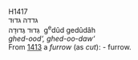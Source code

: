 H1417  
גּדדה גּדוּד  
גְּדוּד גֶּדוּדָה ‎ g<sup>e</sup>dûd gedûdâh  
*ghed-ood‘,* *ghed-oo-daw‘*  
From [1413](h1413) a *furrow* (as *cut*): - furrow.  
